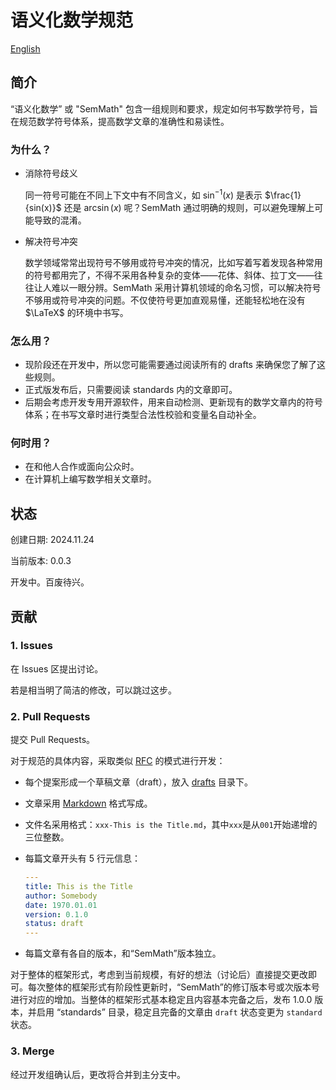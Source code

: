# 语义化数学规范

[English](README.md)

## 简介

“语义化数学” 或 "SemMath" 包含一组规则和要求，规定如何书写数学符号，旨在规范数学符号体系，提高数学文章的准确性和易读性。

### 为什么？

- 消除符号歧义

  同一符号可能在不同上下文中有不同含义，如 $\sin^{-1}(x)$ 是表示 $\frac{1}{sin(x)}$ 还是 $\arcsin(x)$ 呢？SemMath 通过明确的规则，可以避免理解上可能导致的混淆。

- 解决符号冲突

  数学领域常常出现符号不够用或符号冲突的情况，比如写着写着发现各种常用的符号都用完了，不得不采用各种复杂的变体——花体、斜体、拉丁文——往往让人难以一眼分辨。SemMath 采用计算机领域的命名习惯，可以解决符号不够用或符号冲突的问题。不仅使符号更加直观易懂，还能轻松地在没有 $\LaTeX$ 的环境中书写。

### 怎么用？

- 现阶段还在开发中，所以您可能需要通过阅读所有的 drafts 来确保您了解了这些规则。
- 正式版发布后，只需要阅读 standards 内的文章即可。
- 后期会考虑开发专用开源软件，用来自动检测、更新现有的数学文章内的符号体系；在书写文章时进行类型合法性校验和变量名自动补全。

### 何时用？

- 在和他人合作或面向公众时。
- 在计算机上编写数学相关文章时。

## 状态

创建日期: 2024.11.24

当前版本: 0.0.3

开发中。百废待兴。

## 贡献

### 1. Issues

在 Issues 区提出讨论。

若是相当明了简洁的修改，可以跳过这步。

### 2. Pull Requests

提交 Pull Requests。

对于规范的具体内容，采取类似 [RFC](https://www.rfc-editor.org/) 的模式进行开发：

- 每个提案形成一个草稿文章（draft），放入 [drafts](./drafts/) 目录下。
- 文章采用 [Markdown](https://www.markdownguide.org/) 格式写成。
- 文件名采用格式：`xxx-This is the Title.md`，其中`xxx`是从`001`开始递增的三位整数。
- 每篇文章开头有 5 行元信息：

  ```yml
  ---
  title: This is the Title
  author: Somebody
  date: 1970.01.01
  version: 0.1.0
  status: draft
  ---
  ```

- 每篇文章有各自的版本，和“SemMath”版本独立。

对于整体的框架形式，考虑到当前规模，有好的想法（讨论后）直接提交更改即可。每次整体的框架形式有阶段性更新时，“SemMath”的修订版本号或次版本号进行对应的增加。当整体的框架形式基本稳定且内容基本完备之后，发布 1.0.0 版本，并启用 “standards” 目录，稳定且完备的文章由 `draft` 状态变更为 `standard` 状态。

### 3. Merge

经过开发组确认后，更改将合并到主分支中。
